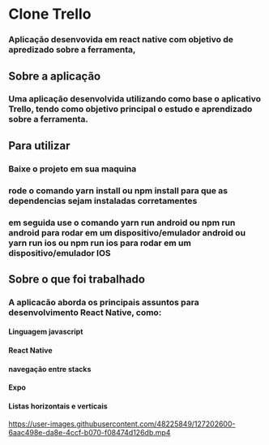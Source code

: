 # Clone Trello

### Aplicação desenvovida em react native com objetivo de apredizado sobre a ferramenta, 



## Sobre a aplicação

### Uma aplicação desenvolvida utilizando como base o aplicativo Trello, tendo como objetivo principal o estudo e aprendizado sobre a ferramenta.

## Para utilizar
### Baixe o projeto em sua maquina
### rode o comando yarn install ou npm install para que as dependencias sejam instaladas corretamentes
### em seguida use o comando yarn run android ou npm run android para rodar em um dispositivo/emulador android ou yarn run ios ou npm run ios para rodar em um dispositivo/emulador IOS



## Sobre o que foi trabalhado

### A aplicacão aborda os principais assuntos para desenvolvimento React Native, como:
#### Linguagem javascript
#### React Native
#### navegação entre stacks
#### Expo
#### Listas horizontais e verticais


https://user-images.githubusercontent.com/48225849/127202600-6aac498e-da8e-4ccf-b070-f08474d126db.mp4


